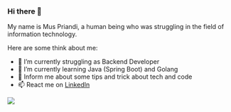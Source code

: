 ### Hi there 👋

My name is Mus Priandi, a human being who was struggling in the field of information technology.

Here are some think about me:

- 🔭 I’m currently struggling as Backend Developer
- 🌱 I’m currently learning Java (Spring Boot) and Golang
- 💬 Inform me about some tips and trick about tech and code
- 📫 React me on [LinkedIn](https://id.linkedin.com/in/mus-priandi-332800)

<img src="https://github-readme-stats.vercel.app/api?username=muspriandi&&show_icons=true"/>
